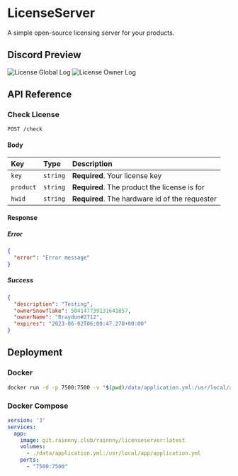 # LicenseServer

A simple open-source licensing server for your products.

## Discord Preview

![License Global Log](https://cdn.rainnny.club/SagsCD0I.png)
![License Owner Log](https://cdn.rainnny.club/JZdFxTCy.png)

## API Reference

### Check License

```http
POST /check
```

#### Body

| Key       | Type     | Description                                    |
|:----------|:---------|:-----------------------------------------------|
| `key`     | `string` | **Required**. Your license key                 |
| `product` | `string` | **Required**. The product the license is for   |
| `hwid`    | `string` | **Required**. The hardware id of the requester |

#### Response

##### Error

```json
{
  "error": "Error message"
}
```

##### Success

```json
{
  "description": "Testing",
  "ownerSnowflake": 504147739131641857,
  "ownerName": "Braydon#2712",
  "expires": "2023-06-02T06:00:47.270+00:00"
}
```

## Deployment

### Docker

```bash
docker run -d -p 7500:7500 -v "$(pwd)/data/application.yml:/usr/local/app/application.yml" git.rainnny.club/rainnny/licenseserver:latest  
```

### Docker Compose

```yml
version: '3'
services:
  app:
    image: git.rainnny.club/rainnny/licenseserver:latest
    volumes:
      - ./data/application.yml:/usr/local/app/application.yml
    ports:
      - "7500:7500"
```